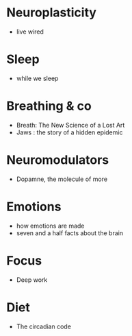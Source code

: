 # Neuroplasticity
- live wired

# Sleep
- while we sleep
# Breathing & co
- Breath: The New Science of a Lost Art
- Jaws : the story of a hidden epidemic

# Neuromodulators
- Dopamne, the molecule of more

# Emotions
- how emotions are made
- seven and a half facts about the brain

# Focus
- Deep work

# Diet
- The circadian code